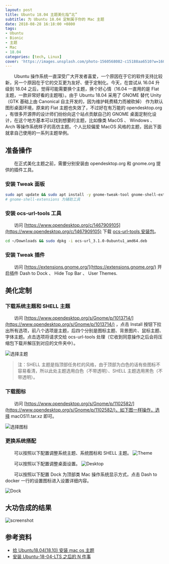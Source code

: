 ```yaml
---
layout: post
title: Ubuntu 18.04 主题美化指“北”
subtitle: 为 Ubuntu 18.04 定制属于你的 Mac 主题
date: 2018-08-28 16:18:00 +0800
tags:
- Ubuntu
- Bionic
- 主题
- Mac
- 18.04
categories: [tech, Linux]
cover: 'https://images.unsplash.com/photo-1560568082-c15188aa6510?w=1600&h=900'
---
```


&emsp;&emsp;Ubuntu 操作系统一直深受广大开发者喜爱，一个原因在于它的软件支持比较新，另一个原因在于它的交互更为友好、便于定制化。今天，在尝试从 16.04 升级到 18.04 之后，觉得可能需要换个主题，换个好心情（16.04 一直用的是 Flat 主题，一款非常好看的主题哦）。由于 Ubuntu 18.04 采用了 GNOME 替代 Unity（GTK 基础上由 Canonical 自主开发的，因为维护耗费精力而被砍掉） 作为默认图形桌面环境，原来的 Flat 主题也失效了，不过好在有万能的 opendesktop.org ，有很多开源界的设计师们纷纷向这个站点贡献自己的 GNOME 桌面定制化设计，在这个地方基本可以找到想要的主题，比如像类 MacOS 、 Windows 、Arch 等操作系统样子的高仿主题。个人比较偏爱 MacOS 风格的主题，因此下面就拿自己使用的一系列主题举例。

## 准备操作

&emsp;&emsp;在正式美化主题之前，需要分别安装由 opendesktop.org 和 gnome.org 提供的插件工具。

### 安装 Tweak 面板

```bash
sudo apt update && sudo apt install -y gnome-tweak-tool gnome-shell-extensions
# gnome-shell-extensions 为辅助工具
```

### 安装 ocs-url-tools 工具

&emsp;&emsp;访问 [https://www.opendesktop.org/c/1467909105](https://www.opendesktop.org/c/1467909105) 下载 [ocs-url-tools 安装包](https://www.opendesktop.org/p/1136805/startdownload?file_id=1530774600&file_name=ocs-url_3.1.0-0ubuntu1_amd64.deb&file_type=application/x-debian-package&file_size=54502&url=https%3A%2F%2Fdl.opendesktop.org%2Fapi%2Ffiles%2Fdownload%2Fid%2F1530774600%2Fs%2Fa800fbc3c14076df82c47eca7016a8e6%2Ft%2F1535448752%2Fu%2F%2Focs-url_3.1.0-0ubuntu1_amd64.deb)。

```bash
cd ~/Downloads && sudo dpkg -i ocs-url_3.1.0-0ubuntu1_amd64.deb
```

### 安装 Tweak 插件

&emsp;&emsp;访问 [https://extensions.gnome.org/](https://extensions.gnome.org/) 开启插件 Dash to Dock 、 Hide Top Bar 、 User Themes.

## 美化定制

### 下载系统主题和 SHELL 主题

&emsp;&emsp;访问 [https://www.opendesktop.org/s/Gnome/p/1013714/](https://www.opendesktop.org/s/Gnome/p/1013714/) ，点击 Install 按钮下拉出所有选项，前八个选项是主题，后四个分别是图标主题、背景图片、鼠标主题、字体主题。点击选项将请求交给 ocs-url-tools 处理（它收到同意操作之后会将压缩包下载并解压到对应的文件夹中）。

![选择主题](https://i.vgy.me/yXdRuG.png)

> 注：SHELL 主题是指顶部任务栏的风格，由于顶部为白色的话有些图标不容易看清，所以此处主题选用白色（不带透明）、SHELL 主题选用黑色（不带透明）。

### 下载图标

&emsp;&emsp;访问 [https://www.opendesktop.org/s/Gnome/p/1102582/](https://www.opendesktop.org/s/Gnome/p/1102582/)，如下图一样操作，选择 macOS11.tar.xz 即可。

![选择图标](https://i.vgy.me/sRCxht.png)

### 更换系统搭配

&emsp;&emsp;可以按照以下配置调整系统主题、系统图标和 SHELL 主题。
![Theme](https://vgy.me/NsNL1c.jpg)

&emsp;&emsp;可以按照以下配置调整桌面设置。
![Desktop](https://vgy.me/nBkTtB.jpg)

&emsp;&emsp;可以按照以下配置 Dock 为顶部类 Mac 操作系统显示方式，点击 Dash to docker 一行的设置图标进入设置详细内容。

![Dock](https://vgy.me/KJ0tez.jpg)


## 大功告成的结果

![screenshot](https://vgy.me/AORYMC.jpg)

## 参考资料

- [给 Ubuntu18.04(18.10) 安装 mac os 主题](https://www.cnblogs.com/feipeng8848/p/8970556.html)
- [安装 Ubuntu-18-04-LTS 之后的 N 件事](https://tankeryang.github.io/posts/%E5%AE%89%E8%A3%85Ubuntu-18-04-LTS%E4%B9%8B%E5%90%8E%E7%9A%84N%E4%BB%B6%E4%BA%8B/)
